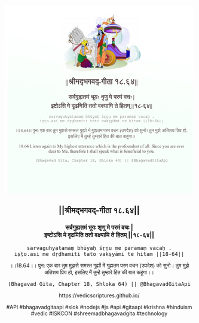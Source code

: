 <img src="../../asset/BG_18_64.png"/>
<center><h2>||श्रीमद्‍भगवद्‍-गीता १८.६४||</h2>
<h3>सर्वगुह्यतमं भूयः शृणु मे परमं वचः |<br/>इष्टोऽसि मे दृढमिति ततो वक्ष्यामि ते हितम् ||१८-६४||</h3>
<pre>sarvaguhyatamaṃ bhūyaḥ śṛṇu me paramaṃ vacaḥ .<br/>iṣṭo.asi me dṛḍhamiti tato vakṣyāmi te hitam ||18-64||</pre>
<p>।।18.64।। पुन: एक बार तुम मुझसे समस्त गुह्यों में गुह्यतम परम वचन (उपदेश) को सुनो। तुम मुझे अतिशय प्रिय हो, इसलिए मैं तुम्हें तुम्हारे हित की बात कहूंगा।।</p>
<pre>(Bhagavad Gita, Chapter 18, Shloka 64) || @BhagavadGitaApi</pre><p>https://vedicscriptures.github.io/</p><p>#API #bhagavadgitaapi #slok #nodejs #js #api #gitaapi #krishna #hinduism #vedic #ISKCON #shreemadbhagavadgita #technology</p></center>
